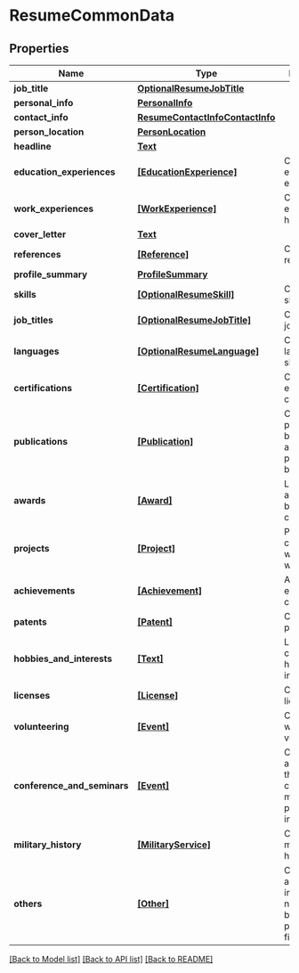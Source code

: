 # ResumeCommonData


## Properties
Name | Type | Description | Notes
------------ | ------------- | ------------- | -------------
**job_title** | [**OptionalResumeJobTitle**](OptionalResumeJobTitle.md) |  | [optional] 
**personal_info** | [**PersonalInfo**](PersonalInfo.md) |  | [optional] 
**contact_info** | [**ResumeContactInfoContactInfo**](ResumeContactInfoContactInfo.md) |  | [optional] 
**person_location** | [**PersonLocation**](PersonLocation.md) |  | [optional] 
**headline** | [**Text**](Text.md) |  | [optional] 
**education_experiences** | [**[EducationExperience]**](EducationExperience.md) | Candidate&#39;s education experiences. | [optional] 
**work_experiences** | [**[WorkExperience]**](WorkExperience.md) | Candidate&#39;s employment history. | [optional] 
**cover_letter** | [**Text**](Text.md) |  | [optional] 
**references** | [**[Reference]**](Reference.md) | Candidate&#39;s references. | [optional] 
**profile_summary** | [**ProfileSummary**](ProfileSummary.md) |  | [optional] 
**skills** | [**[OptionalResumeSkill]**](OptionalResumeSkill.md) | Candidate&#39;s skills. | [optional] 
**job_titles** | [**[OptionalResumeJobTitle]**](OptionalResumeJobTitle.md) | Candidate&#39;s job titles. | [optional] 
**languages** | [**[OptionalResumeLanguage]**](OptionalResumeLanguage.md) | Candidate&#39;s language skills. | [optional] 
**certifications** | [**[Certification]**](Certification.md) | Certifications earned by the candidate. | [optional] 
**publications** | [**[Publication]**](Publication.md) | Candidate&#39;s publications, both academic papers and books. | [optional] 
**awards** | [**[Award]**](Award.md) | List of the awards won by the candidate. | [optional] 
**projects** | [**[Project]**](Project.md) | Projects the candidate worked or works on. | [optional] 
**achievements** | [**[Achievement]**](Achievement.md) | Achievements earned by the candidate. | [optional] 
**patents** | [**[Patent]**](Patent.md) | Candidate&#39;s patents. | [optional] 
**hobbies_and_interests** | [**[Text]**](Text.md) | List of candidate&#39;s hobbies and interests. | [optional] 
**licenses** | [**[License]**](License.md) | Candidate&#39;s licenses. | [optional] 
**volunteering** | [**[Event]**](Event.md) | Candidate&#39;s works as volunteer. | [optional] 
**conference_and_seminars** | [**[Event]**](Event.md) | Conferences and seminars that the candidate may have partecipated in. | [optional] 
**military_history** | [**[MilitaryService]**](MilitaryService.md) | Candidate&#39;s military history. | [optional] 
**others** | [**[Other]**](Other.md) | Candidate&#39;s additional information not covered by the previous fields. | [optional] 

[[Back to Model list]](../README.md#documentation-for-models) [[Back to API list]](../README.md#documentation-for-api-endpoints) [[Back to README]](../README.md)



